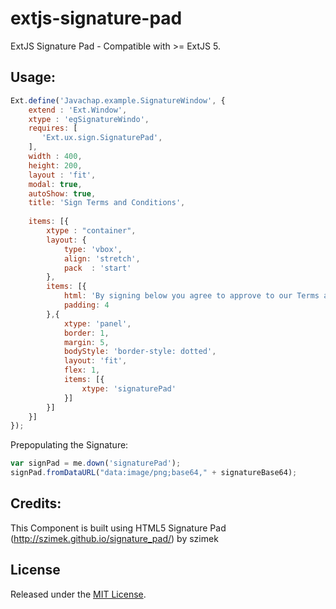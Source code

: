 # extjs-signature-pad
ExtJS Signature Pad - Compatible with >= ExtJS 5.

## Usage:

```  javascript
Ext.define('Javachap.example.SignatureWindow', {
    extend : 'Ext.Window',
    xtype : 'egSignatureWindo',
    requires: [
       'Ext.ux.sign.SignaturePad',
    ],
    width : 400,
    height: 200,
    layout : 'fit',
    modal: true,
    autoShow: true,
    title: 'Sign Terms and Conditions',
    
    items: [{
        xtype : "container",
        layout: {
            type: 'vbox',
            align: 'stretch',
            pack  : 'start'
        },
        items: [{
            html: 'By signing below you agree to approve to our Terms and Conditions',
            padding: 4
        },{
            xtype: 'panel',
            border: 1,
            margin: 5,
            bodyStyle: 'border-style: dotted',
            layout: 'fit',
            flex: 1,
            items: [{
                xtype: 'signaturePad'
            }]
        }]
    }]
});
```

Prepopulating the Signature:

``` javascript
var signPad = me.down('signaturePad');
signPad.fromDataURL("data:image/png;base64," + signatureBase64);
```

## Credits:
This Component is built using HTML5 Signature Pad (http://szimek.github.io/signature_pad/) by szimek

## License
Released under the [MIT License](http://www.opensource.org/licenses/MIT).